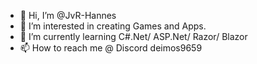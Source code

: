 - 👋 Hi, I’m @JvR-Hannes
- 👀 I’m interested in creating Games and Apps.
- 🌱 I’m currently learning C#.Net/ ASP.Net/ Razor/ Blazor
- 📫 How to reach me @ Discord deimos9659

<!---
JvR-Hannes/JvR-Hannes is a ✨ special ✨ repository because its `README.md` (this file) appears on your GitHub profile.
You can click the Preview link to take a look at your changes.
--->
